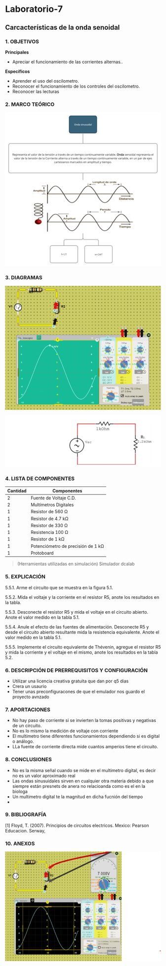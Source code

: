 # Laboratorio-7
## Carcacterísticas de la onda senoidal
### 1.	OBJETIVOS

**Principales**

 - Apreciar el funcionamiento de las corrientes alternas..

**Específicos**

- Aprender el uso del oscilometro.
- Reconocer el funcionamiento de los controles del oscilometro.
- Reconocer las lecturas 

### 2.	MARCO TEÓRICO 

![](https://github.com/SanchezMaiAndresSebastian/Laboratorio-6/blob/main/Fotos/1.png)

### 3.	DIAGRAMAS

![](https://github.com/SanchezMaiAndresSebastian/Laboratorio-6/blob/main/Fotos/2.png)

![](https://github.com/SanchezMaiAndresSebastian/Laboratorio-6/blob/main/Fotos/3.png)


### 4.	LISTA DE COMPONENTES

| Cantidad | Componentes | 
| -------- | ----------- |
| 2 | Fuente de Voltaje C.D. |
| 2 | Multímetros Digitales |
| 1 | Resistor de 560 Ω | 
| 1 | Resistor de 4.7 kΩ | 
| 1 | Resistor de 330 Ω | 
| 1 | Resistencia 100 Ω | 
| 1 | Resistor de 1 kΩ | 
| 1 | Potenciómetro de precisión de 1 kΩ | 
| 1 |Protoboard | 

 
> (Herramientas utilizadas en simulación) 
> Simulador dcalab


### 5.	EXPLICACIÓN

5.5.1. Arme el circuito que se muestra en la figura 5.1.

5.5.2. Mida el voltaje y la corriente en el resistor R5, anote los resultados en la tabla.

5.5.3. Desconecte el resistor R5 y mida el voltaje en el circuito abierto. Anote el valor
medido en la tabla 5.1.

5.5.4. Anule el efecto de las fuentes de alimentación. Desconecte R5 y desde el circuito
abierto resultante mida la resistencia equivalente. Anote el valor medido en la tabla 5.1.

5.5.5. Implemente el circuito equivalente de Thévenin, agregue el resistor R5 y mida la
corriente y el voltaje en el mismo, anote los resultados en la tabla 5.2.


### 6.	 DESCRIPCIÓN DE PRERREQUISITOS Y CONFIGURACIÓN

- Utilizar una licencia creativa gratuita que dan por q5 dias 
- Crera un usaurio
- Tener unas preconfiguracones de que el emulador nos guardo el proyecto avnzado
 
### 7.	APORTACIONES

 - No hay paso de corriente si se invierten la tomas positivas y negativas de un circuito.
 - No es lo mismo la medición de voltaje con corriente 
 - El multímetro tiene diferentes funcionamientos dependiendo si es digital o análogo.
 - LLa fuente de corriente directa mide cuantos amperios tiene el circuito.
 
### 8.	CONCLUSIONES
 - No es la misma señal cuando se mide en el multimetro digital, es decir no es un valor aproximado real
 - Las ondas sinusuidales sirven en cualquier otra materia debido a que siempre están presnets de anera no relacioanda como es el en la biologa
 - Un multimetro digital te la magnitud en dicha fucnión del tiempo
 - 

### 9.	BIBLIOGRAFÍA

[1] Floyd, T. (2007). Principios de circuitos electricos. Mexico: Pearson Educacion. Serway,


### 10.	 ANEXOS

![](https://github.com/SanchezMaiAndresSebastian/Laboratorio-6/blob/main/Fotos/4.png)
